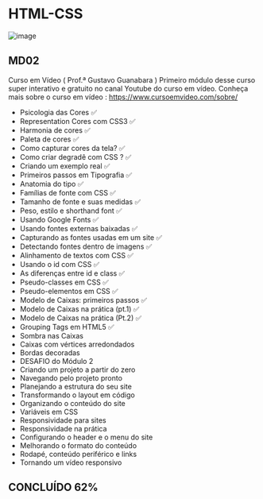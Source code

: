 # HTML-CSS 
![image](https://user-images.githubusercontent.com/87583186/171689878-de221f29-2618-4d32-8fbd-887e3277b727.png)

## MD02
Curso em Vídeo ( Prof.ª Gustavo Guanabara )
Primeiro módulo desse curso super interativo e gratuito no canal Youtube do curso em vídeo.
Conheça mais sobre o curso em vídeo : https://www.cursoemvideo.com/sobre/

 - Psicologia das Cores :white_check_mark:
 - Representation Cores com CSS3 :white_check_mark:
 - Harmonia de cores :white_check_mark:
 - Paleta de cores :white_check_mark:
 - Como capturar cores da tela? :white_check_mark:
 - Como criar degradê com CSS ? :white_check_mark:
 - Criando um exemplo real :white_check_mark:
 - Primeiros passos em Tipografia :white_check_mark:
 - Anatomia do tipo :white_check_mark:
 - Famílias de fonte com CSS :white_check_mark:
 - Tamanho de fonte e suas medidas :white_check_mark:
 - Peso, estilo e shorthand font :white_check_mark:
 - Usando Google Fonts :white_check_mark:
 - Usando fontes externas baixadas :white_check_mark:
 - Capturando as fontes usadas em um site :white_check_mark:
 - Detectando fontes dentro de imagens :white_check_mark:
 - Alinhamento de textos com CSS :white_check_mark:
 - Usando o id com CSS :white_check_mark:
 - As diferenças entre id e class :white_check_mark:
 - Pseudo-classes em CSS :white_check_mark:
 - Pseudo-elementos em CSS :white_check_mark:
 - Modelo de Caixas: primeiros passos :white_check_mark:
 - Modelo de Caixas na prática (pt.1) :white_check_mark:
 - Modelo de Caixas na prática (Pt.2) :white_check_mark:
 - Grouping Tags em HTML5 :white_check_mark:
 - Sombra nas Caixas
 - Caixas com vértices arredondados
 - Bordas decoradas
 - DESAFIO do Módulo 2
 - Criando um projeto a partir do zero
 - Navegando pelo projeto pronto
 - Planejando a estrutura do seu site
 - Transformando o layout em código
 - Organizando o conteúdo do site
 - Variáveis em CSS
 - Responsividade para sites
 - Responsividade na prática
 - Configurando o header e o menu do site
 - Melhorando o formato do conteúdo
 - Rodapé, conteúdo periférico e links
 - Tornando um vídeo responsivo

## CONCLUÍDO 62%
